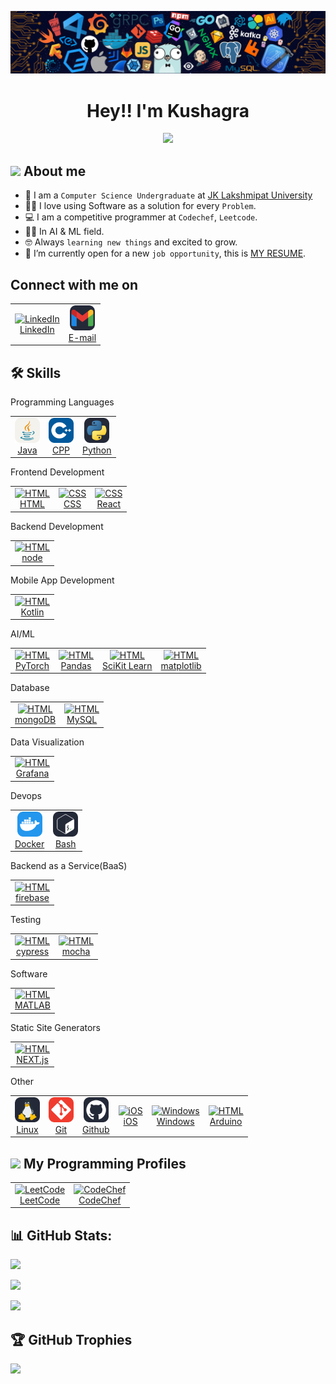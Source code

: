 ![Header](./src/encabezamiento.png)

<h1 align="center">Hey!! I'm Kushagra</h1>
<p align="center">
  <a href="https://github.com/DenverCoder1/readme-typing-svg"><img src="https://readme-typing-svg.herokuapp.com?font=Time+New+Roman&color=%23C8BE25&size=25&center=true&vCenter=true&width=600&height=100&lines=Computer+Science+Student;Always+trying+new+stuff!!;Love+Coding;MERN+Stack"></a>
</p>


## <picture><img src = "https://github.com/7oSkaaa/7oSkaaa/blob/main/Images/about_me.gif?raw=true" width = 30px></picture> About me

- :school: I am a `Computer Science Undergraduate` at [JK Lakshmipat University](https://jklu.edu.in/)
- :technologist: I love using Software as a solution for every `Problem`.
- :computer: I am a competitive programmer at `Codechef`, `Leetcode`.
- :student: In AI & ML field.
- :nerd_face: Always `learning new things` and excited to grow.
- :thinking: I’m currently open for a new `job opportunity`, this is [MY RESUME](./src/Kushagra_Gupta_Resume.pdf).

## Connect with me on

<table>
	<td align="center">
		<a href="https://www.linkedin.com/in/spybeast/" target="_blank" rel="noreferrer">
			<img src="https://raw.githubusercontent.com/maurodesouza/profile-readme-generator/master/src/assets/icons/social/linkedin/default.svg" alt="LinkedIn" width="40" height="40"/>
			<br/>LinkedIn
		</a>
	</td>
	<td align="center">
		<a href="mailto:kushagra7503@gmail.com" target="_blank" rel="noreferrer">
			<img src="https://github.com/tandpfun/skill-icons/blob/main/icons/Gmail-Dark.svg" alt="Gmail" width="40" height="40"/>
			<br/>E-mail
		</a>
	</td>
</table>

## 🛠️ Skills

<table>
	Programming Languages
	<td align="center">
		<a href="" target="_blank" rel="noreferrer">
			<img src="https://github.com/tandpfun/skill-icons/blob/main/icons/Java-Light.svg" alt="Java" width="40" height="40"/>
			<br/>Java
		</a>
	</td>
	<td align="center">
		<a href="" target="_blank" rel="noreferrer">
			<img src="https://github.com/tandpfun/skill-icons/blob/main/icons/CPP.svg" alt="CPP" width="40" height="40"/>
			<br/>CPP
		</a>
	</td>
	<td align="center">
		<a href="" target="_blank" rel="noreferrer">
			<img src="https://github.com/tandpfun/skill-icons/blob/main/icons/Python-Dark.svg" alt="Python" width="40" height="40"/>
			<br/>Python
		</a>
	</td>
</table>

<table>
	Frontend Development
	<td align="center">
		<a href="" target="_blank" rel="noreferrer">
			<img src="https://cdn.jsdelivr.net/gh/devicons/devicon/icons/html5/html5-original.svg" alt="HTML" width="40" height="40"/>
			<br/>HTML
		</a>
	</td>
	<td align="center">
		<a href="" target="_blank" rel="noreferrer">
			<img src="https://cdn.jsdelivr.net/gh/devicons/devicon/icons/css3/css3-original.svg" alt="CSS" width="40" height="40"/>
			<br/>CSS
		</a>
	</td>
	<td align="center">
		<a href="" target="_blank" rel="noreferrer">
			<img src="https://cdn.jsdelivr.net/gh/devicons/devicon/icons/react/react-original.svg" alt="CSS" width="40" height="40"/>
			<br/>React
		</a>
	</td>
</table>

<table>
	Backend Development
	<td align="center">
		<a href="" target="_blank" rel="noreferrer">
			<img src="https://cdn.jsdelivr.net/gh/devicons/devicon/icons/nodejs/nodejs-original-wordmark.svg" alt="HTML" width="40" height="40"/>
			<br/>node
		</a>
	</td>
</table>

<table>
	Mobile App Development
	<td align="center">
		<a href="" target="_blank" rel="noreferrer">
			<img src="https://cdn.jsdelivr.net/gh/devicons/devicon/icons/kotlin/kotlin-original.svg" alt="HTML" width="40" height="40"/>
			<br/>Kotlin
		</a>
	</td>
</table>

<table>
	AI/ML
	<td align="center">
		<a href="" target="_blank" rel="noreferrer">
			<img src="https://cdn.jsdelivr.net/gh/devicons/devicon/icons/pytorch/pytorch-original.svg" alt="HTML" width="40" height="40"/>
			<br/>PyTorch
		</a>
	</td>
	<td align="center">
		<a href="" target="_blank" rel="noreferrer">
			<img src="https://cdn.jsdelivr.net/gh/devicons/devicon/icons/pandas/pandas-original.svg" alt="HTML" width="40" height="40"/>
			<br/>Pandas
		</a>
	</td>
	<td align="center">
		<a href="" target="_blank" rel="noreferrer">
			<img src="https://cdn.jsdelivr.net/gh/devicons/devicon/icons/scikitlearn/scikitlearn-original.svg" alt="HTML" width="40" height="40"/>
			<br/>SciKit Learn
		</a>
	</td>
	<td align="center">
		<a href="" target="_blank" rel="noreferrer">
			<img src="https://cdn.jsdelivr.net/gh/devicons/devicon/icons/matplotlib/matplotlib-original.svg" alt="HTML" width="40" height="40"/>
			<br/>matplotlib
		</a>
	</td>
</table>

<table>
	Database
	<td align="center">
		<a href="" target="_blank" rel="noreferrer">
			<img src="https://cdn.jsdelivr.net/gh/devicons/devicon/icons/mongodb/mongodb-original.svg" alt="HTML" width="40" height="40"/>
			<br/>mongoDB
		</a>
	</td>
	<td align="center">
		<a href="" target="_blank" rel="noreferrer">
			<img src="https://cdn.jsdelivr.net/gh/devicons/devicon/icons/mysql/mysql-original.svg" alt="HTML" width="40" height="40"/>
			<br/>MySQL
		</a>
	</td>
</table>

<table>
	Data Visualization
	<td align="center">
		<a href="" target="_blank" rel="noreferrer">
			<img src="https://cdn.jsdelivr.net/gh/devicons/devicon/icons/grafana/grafana-original.svg" alt="HTML" width="40" height="40"/>
			<br/>Grafana
		</a>
	</td>
</table>

<table>
	Devops
	<td align="center">
		<a href="" target="_blank" rel="noreferrer">
			<img src="https://github.com/tandpfun/skill-icons/blob/main/icons/Docker.svg" alt="Docker" width="40" height="40"/>
			<br/>Docker
		</a>
	</td>
	<td align="center">
		<a href="" target="_blank" rel="noreferrer">
			<img src="https://github.com/tandpfun/skill-icons/blob/main/icons/Bash-Dark.svg" alt="Bash" width="40" height="40"/>
			<br/>Bash
		</a>
	</td>
</table>

<table>
	Backend as a Service(BaaS)
	<td align="center">
		<a href="" target="_blank" rel="noreferrer">
			<img src="https://cdn.jsdelivr.net/gh/devicons/devicon/icons/firebase/firebase-original.svg" alt="HTML" width="40" height="40"/>
			<br/>firebase
		</a>
	</td>
</table>

<table>
	Testing
	<td align="center">
		<a href="" target="_blank" rel="noreferrer">
			<img src="https://cdn.jsdelivr.net/gh/devicons/devicon/icons/cypressio/cypressio-original.svg" alt="HTML" width="40" height="40"/>
			<br/>cypress
		</a>
	</td>
	<td align="center">
		<a href="" target="_blank" rel="noreferrer">
			<img src="https://cdn.jsdelivr.net/gh/devicons/devicon/icons/mocha/mocha-original.svg" alt="HTML" width="40" height="40"/>
			<br/>mocha
		</a>
	</td>
</table>

<table>
	Software
	<td align="center">
		<a href="" target="_blank" rel="noreferrer">
			<img src="https://cdn.jsdelivr.net/gh/devicons/devicon/icons/matlab/matlab-original.svg" alt="HTML" width="40" height="40"/>
			<br/>MATLAB
		</a>
	</td>
</table>

<table>
	Static Site Generators
	<td align="center">
		<a href="" target="_blank" rel="noreferrer">
			<img src="https://cdn.jsdelivr.net/gh/devicons/devicon/icons/nextjs/nextjs-original.svg" alt="HTML" width="40" height="40"/>
			<br/>NEXT.js
		</a>
	</td>
</table>

<table>
	Other
	<td align="center">
		<a href="" target="_blank" rel="noreferrer">
			<img src="https://github.com/tandpfun/skill-icons/blob/main/icons/Linux-Dark.svg" alt="Linux" width="40" height="40"/>
			<br/>Linux
		</a>
	</td>
	<td align="center">
		<a href="" target="_blank" rel="noreferrer">
			<img src="https://github.com/tandpfun/skill-icons/blob/main/icons/Git.svg" alt="Git" width="40" height="40"/>
			<br/>Git
		</a>
	</td>
	<td align="center">
		<a href="" target="_blank" rel="noreferrer">
			<img src="https://github.com/tandpfun/skill-icons/blob/main/icons/Github-Dark.svg" alt="Github" width="40" height="40"/>
			<br/>Github
		</a>
	</td>
	<td align="center">
		<a href="" target="_blank" rel="noreferrer">
			<img src="https://github.com/tandpfun/skill-icons/blob/main/icons/Apple-Dark.svg" alt="iOS" width="40" height="40"/>
			<br/>iOS
		</a>
	</td>
	<td align="center">
		<a href="" target="_blank" rel="noreferrer">
			<img src="https://github.com/tandpfun/skill-icons/blob/main/icons/Windows-Dark.svg" alt="Windows" width="40" height="40"/>
			<br/>Windows
		</a>
	</td>
	<td align="center">
		<a href="" target="_blank" rel="noreferrer">
			<img src="" alt="HTML" width="40" height="40"/>
			<br/>Arduino
		</a>
	</td>
</table>

## <picture> <img src="https://github.com/7oSkaaa/7oSkaaa/blob/main/Images/competitive_programming_profile.png?raw=true" width=40> </picture> My Programming Profiles

<table>
	<td align="center">
		<a href="https://leetcode.com/kushagra7503/" target="_blank" rel="noreferrer">
			<img src="https://img.icons8.com/external-tal-revivo-shadow-tal-revivo/50/000000/external-level-up-your-coding-skills-and-quickly-land-a-job-logo-shadow-tal-revivo.png" alt="LeetCode" width="40" height="40"/>
			<br/>LeetCode
		</a>
	</td>
	<td align="center">
		<a href="https://www.codechef.com/users/jk21024" target="_blank" rel="noreferrer">
			<img src="https://img.icons8.com/color/50/000000/codechef.png" alt="CodeChef" width="40" height="40"/>
			<br/>CodeChef
		</a>
	</td>
<!-- 	<td align="center">
		<a href="https://www.codingame.com/profile/ee6cf58c6b509e7edb8f1935d5a7ac049118445" target="_blank" rel="noreferrer">
			<img src="https://i.ibb.co/1MRppTC/codingame-1.png" alt="CodingGame" width="40" height="40"/>
			<br/>CodingGame
		</a>
	</td> -->
</table>

## 📊 GitHub Stats:
![](https://github-readme-stats.vercel.app/api?username=SpyBeast07&theme=dark&hide_border=false&include_all_commits=false&count_private=false)<br/>

![](https://github-readme-stats.vercel.app/api/top-langs/?username=SpyBeast07&theme=dark&hide_border=false&include_all_commits=false&count_private=false&layout=compact)

![](https://github-readme-streak-stats.herokuapp.com/?user=SpyBeast07&theme=dark&hide_border=false)<br/>

## 🏆 GitHub Trophies
![](https://github-profile-trophy.vercel.app/?username=SpyBeast07&theme=radical&no-frame=false&no-bg=true&margin-w=4)
